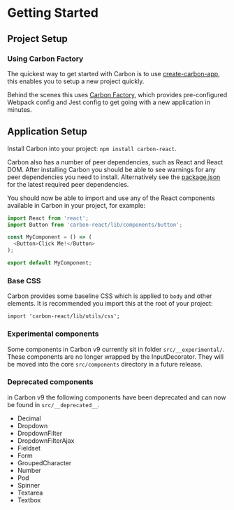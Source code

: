 # Getting Started

## Project Setup

### Using Carbon Factory

The quickest way to get started with Carbon is to use [create-carbon-app](https://github.com/sage/create-carbon-app), this enables you to setup a new project quickly.

Behind the scenes this uses [Carbon Factory](https://github.com/sage/carbon-factory), which provides pre-configured Webpack config and Jest config to get going with a new application in minutes.

## Application Setup

Install Carbon into your project: `npm install carbon-react`.

Carbon also has a number of peer dependencies, such as React and React DOM. After installing Carbon you should be able to see warnings for any peer dependencies you need to install. Alternatively see the [package.json](https://github.com/Sage/carbon/blob/master/package.json) for the latest required peer dependencies.

You should now be able to import and use any of the React components available in Carbon in your project, for example:

```js
import React from 'react';
import Button from 'carbon-react/lib/components/button';

const MyComponent = () => (
  <Button>Click Me!</Button>
);

export default MyComponent;
```

### Base CSS

Carbon provides some baseline CSS which is applied to `body` and other elements. It is recommended you import this at the root of your project:

```
import 'carbon-react/lib/utils/css';
```

### Experimental components

Some components in Carbon v9 currently sit in folder `src/__experimental/`. These components are no longer wrapped by the InputDecorator. They will be moved into the core `src/components` directory in a future release.

### Deprecated components

in Carbon v9 the following components have been deprecated and can now be found in `src/__deprecated__`. 
* Decimal
* Dropdown
* DropdownFilter
* DropdownFilterAjax
* Fieldset
* Form
* GroupedCharacter
* Number
* Pod
* Spinner
* Textarea
* Textbox